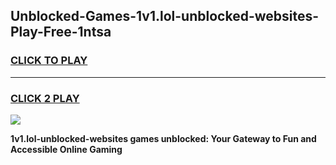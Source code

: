 
## Unblocked-Games-1v1.lol-unblocked-websites-Play-Free-1ntsa
<h3>
<a href="https://premium76.site?title=1v1.lol-unblocked-websites&ref=10A">CLICK TO PLAY</a></h3>
<hr>

<h3>
<a href="https://premium76.site?title=1v1.lol-unblocked-websites&ref=10A">CLICK 2 PLAY</a>
  
</h3>

<a href="https://premium76.site?title=1v1.lol-unblocked-websites&ref=10A"><img src="https://clearcache.store/games.png"></a>


**1v1.lol-unblocked-websites games unblocked: Your Gateway to Fun and Accessible Online Gaming**
